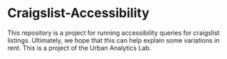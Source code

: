 # Craigslist-Accessibility
This repository is a project for running accessibility queries for craigslist listings. Ultimately, we hope that this can help explain some variations in rent. This is a project of the Urban Analytics Lab.
